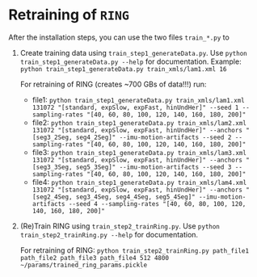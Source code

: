 # Retraining of `RING`

After the installation steps, you can use the two files `train_*.py` to
1) Create training data using `train_step1_generateData.py`. Use `python train_step1_generateData.py --help` for documentation.
    Example: `python train_step1_generateData.py train_xmls/lam1.xml 16`

    For retraining of RING (creates ~700 GBs of data!!!) run:
    - file1: `python train_step1_generateData.py train_xmls/lam1.xml 131072 "[standard, expSlow, expFast, hinUndHer]" --seed 1 --sampling-rates "[40, 60, 80, 100, 120, 140, 160, 180, 200]"`
    - file2: `python train_step1_generateData.py train_xmls/lam2.xml 131072 "[standard, expSlow, expFast, hinUndHer]" --anchors "[seg3_2Seg, seg4_2Seg]" --imu-motion-artifacts --seed 2 --sampling-rates "[40, 60, 80, 100, 120, 140, 160, 180, 200]"`
    - file3: `python train_step1_generateData.py train_xmls/lam3.xml 131072 "[standard, expSlow, expFast, hinUndHer]" --anchors "[seg3_3Seg, seg5_3Seg]" --imu-motion-artifacts --seed 3 --sampling-rates "[40, 60, 80, 100, 120, 140, 160, 180, 200]"`
    - file4: `python train_step1_generateData.py train_xmls/lam4.xml 131072 "[standard, expSlow, expFast, hinUndHer]" --anchors "[seg2_4Seg, seg3_4Seg, seg4_4Seg, seg5_4Seg]" --imu-motion-artifacts --seed 4 --sampling-rates "[40, 60, 80, 100, 120, 140, 160, 180, 200]"`

2) (Re)Train RING using `train_step2_trainRing.py`. Use `python train_step2_trainRing.py --help` for documentation.

    For retraining of RING: `python train_step2_trainRing.py path_file1 path_file2 path_file3 path_file4 512 4800 ~/params/trained_ring_params.pickle`
